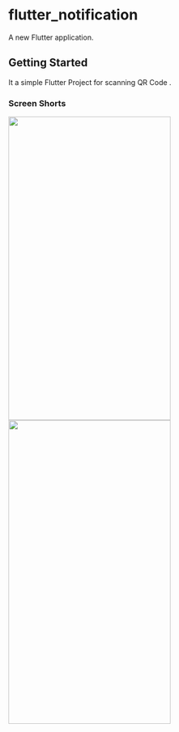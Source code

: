 # flutter_notification

A new Flutter application.

## Getting Started

It a simple Flutter Project for scanning QR Code .

<h3>Screen Shorts</>
<p>
  <a target="_blank" rel="noopener noreferrer" href="https://user-images.githubusercontent.com/26364962/100183631-42f8b380-2f01-11eb-9d54-e7eb7407a834.png">
    <img src="https://user-images.githubusercontent.com/26364962/100183631-42f8b380-2f01-11eb-9d54-e7eb7407a834.png" height="600" width="320">
  </a>
  <a target="_blank" rel="noopener noreferrer" href="https://user-images.githubusercontent.com/26364962/100183680-63287280-2f01-11eb-95d7-3719dcf30326.png">
    <img src="https://user-images.githubusercontent.com/26364962/100183680-63287280-2f01-11eb-95d7-3719dcf30326.png" height="600" width="320">
  </a>
</p>
